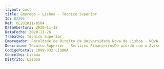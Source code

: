 ```yaml
--- 
layout: post
title: Emprego - Lisboa - Técnico Superior
Id: 82295
Ref: OE202011/0504
DataAbertura: 2020-11-18
DataFecho: 2020-11-26
Trabalho: Técnico Superior
Empregador: Faculdade de Direito da Universidade Nova de Lisboa - NOVA School of Law
Descricao: Técnico Superior   Serviços FinanceirosDe acordo com o Aviso disponível na página da NOVA School of Law  http   novalaw.unl.pt wp content uploads 2020 11 Aviso de Abertura de Procedimento Tecnico Superior Servicos Financeiros.pdf
CodigoPostal: 1099-032 LISBOA
Concelho: Lisboa
Distrito: Lisboa
--- 
```

